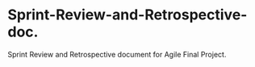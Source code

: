 # Sprint-Review-and-Retrospective-doc.
Sprint Review and Retrospective document for Agile Final Project.
